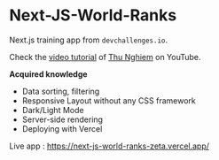 # Next-JS-World-Ranks

Next.js training app from `devchallenges.io`.

Check the [video tutorial](https://www.youtube.com/watch?v=v8o9iJU5hEA) of [Thu Nghiem](https://www.youtube.com/channel/UCmSmLukBF--YrKZ2g4akYAQ) on YouTube.

**Acquired knowledge**

- Data sorting, filtering
- Responsive Layout without any CSS framework
- Dark/Light Mode
- Server-side rendering
- Deploying with Vercel

Live app : https://next-js-world-ranks-zeta.vercel.app/
